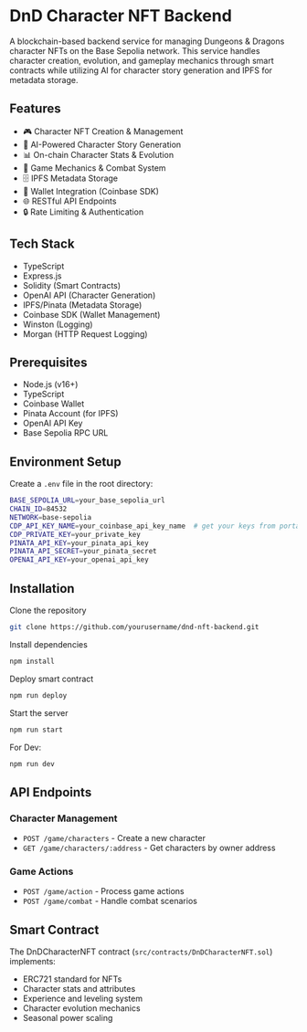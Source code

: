 # DnD Character NFT Backend

A blockchain-based backend service for managing Dungeons & Dragons character NFTs on the Base Sepolia network. This service handles character creation, evolution, and gameplay mechanics through smart contracts while utilizing AI for character story generation and IPFS for metadata storage.

## Features

- 🎮 Character NFT Creation & Management
- 🤖 AI-Powered Character Story Generation
- 📊 On-chain Character Stats & Evolution
- 🎲 Game Mechanics & Combat System
- 🗄️ IPFS Metadata Storage
- 🔐 Wallet Integration (Coinbase SDK)
- 🌐 RESTful API Endpoints
- 🔒 Rate Limiting & Authentication

## Tech Stack

- TypeScript
- Express.js
- Solidity (Smart Contracts)
- OpenAI API (Character Generation)
- IPFS/Pinata (Metadata Storage)
- Coinbase SDK (Wallet Management)
- Winston (Logging)
- Morgan (HTTP Request Logging)

## Prerequisites

- Node.js (v16+)
- TypeScript
- Coinbase Wallet
- Pinata Account (for IPFS)
- OpenAI API Key
- Base Sepolia RPC URL

## Environment Setup

Create a `.env` file in the root directory:

```bash
BASE_SEPOLIA_URL=your_base_sepolia_url
CHAIN_ID=84532
NETWORK=base-sepolia
CDP_API_KEY_NAME=your_coinbase_api_key_name  # get your keys from portal.cdp.coinbase.com
CDP_PRIVATE_KEY=your_private_key
PINATA_API_KEY=your_pinata_api_key
PINATA_API_SECRET=your_pinata_secret
OPENAI_API_KEY=your_openai_api_key
```

## Installation

Clone the repository

```bash
git clone https://github.com/yourusername/dnd-nft-backend.git
```

Install dependencies

```bash
npm install
```

Deploy smart contract

```bash
npm run deploy
```

Start the server

```bash
npm run start
```

For Dev:

```bash
npm run dev
```

## API Endpoints

### Character Management

- `POST /game/characters` - Create a new character
- `GET /game/characters/:address` - Get characters by owner address

### Game Actions

- `POST /game/action` - Process game actions
- `POST /game/combat` - Handle combat scenarios

## Smart Contract

The DnDCharacterNFT contract (`src/contracts/DnDCharacterNFT.sol`) implements:

- ERC721 standard for NFTs
- Character stats and attributes
- Experience and leveling system
- Character evolution mechanics
- Seasonal power scaling

